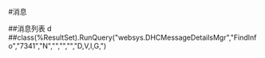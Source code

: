 #消息

##消息列表
   d ##class(%ResultSet).RunQuery("websys.DHCMessageDetailsMgr","FindInfo","7341","N","","","","D,V,I,G,")
